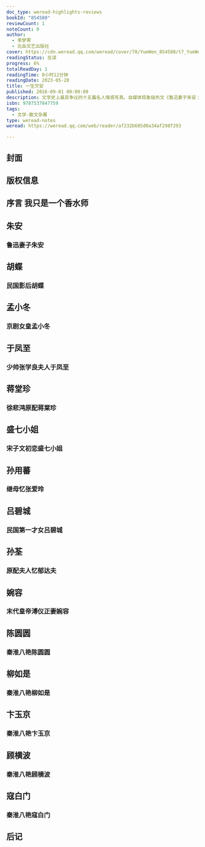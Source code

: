 ```yaml
---
doc_type: weread-highlights-reviews
bookId: "854580"
reviewCount: 1
noteCount: 0
author:
  - 李梦霁
  - 北岳文艺出版社
cover: https://cdn.weread.qq.com/weread/cover/78/YueWen_854580/t7_YueWen_854580.jpg
readingStatus: 在读
progress: 6%
totalReadDay: 1
readingTime: 0小时12分钟
readingDate: 2023-05-20
title: 一生欠安
published: 2016-09-01 00:00:00
description: 文学史上最具争议的十五篇名人情感写真。自媒体现象级热文《鲁迅妻子朱安：一生欠安》等结集出版。描绘教科书形象之外的名人面孔。嫁与鲁迅、张学良、溥仪为妻，同徐悲鸿、梅兰芳、宋子文谈恋爱，成了杜月笙、郁达夫、戴笠的情人，似是历史，皆是现实。拂去显赫声名，他们终究不过一介寻常男子，用来爱，用来恨，念念一生。陈圆圆、柳如是、影后胡蝶、末代皇后婉容、鲁迅之妻朱安、顾城妻子谢烨、宋子文初恋盛七小姐、少帅张学良夫人于凤至……她们爱过的男人盛极一时、举世闻名，盛名之外的她们被辱骂、被误读、被遗忘、被抹杀，甚至背着红颜祸国的千古罪名……容貌倾城、才学出众、侠肝义胆，竟都未能成全她们的半世情缘，女子一生，何以为安？
isbn: 9787537847759
tags:
  - 文学-散文杂著
type: weread-notes
weread: https://weread.qq.com/web/reader/af232b605d0a34af298f293

---
```



## 封面

## 版权信息

## 序言 我只是一个香水师

## 朱安

### 鲁迅妻子朱安

## 胡蝶

### 民国影后胡蝶

## 孟小冬

### 京剧女皇孟小冬

## 于凤至

### 少帅张学良夫人于凤至

## 蒋堂珍

### 徐悲鸿原配蒋棠珍

## 盛七小姐

### 宋子文初恋盛七小姐

## 孙用蕃

### 继母忆张爱玲

## 吕碧城

### 民国第一才女吕碧城

## 孙荃

### 原配夫人忆郁达夫

## 婉容

### 末代皇帝溥仪正妻婉容

## 陈圆圆

### 秦淮八艳陈圆圆

## 柳如是

### 秦淮八艳柳如是

## 卞玉京

### 秦淮八艳卞玉京

## 顾横波

### 秦淮八艳顾横波

## 寇白门

### 秦淮八艳寇白门

## 后记

